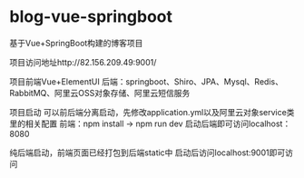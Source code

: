 # blog-vue-springboot
基于Vue+SpringBoot构建的博客项目


项目访问地址http://82.156.209.49:9001/

项目前端Vue+ElementUI
后端：springboot、Shiro、JPA、Mysql、Redis、RabbitMQ、阿里云OSS对象存储、阿里云短信服务

项目启动
可以前后端分离启动，先修改application.yml以及阿里云对象service类里的相关配置
前端：npm install -> npm run dev
启动后端即可访问localhost：8080

纯后端启动，前端页面已经打包到后端static中
启动后访问localhost:9001即可访问


